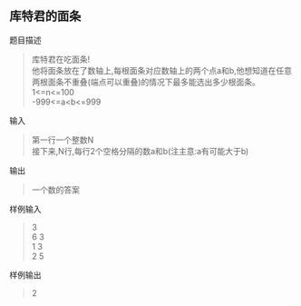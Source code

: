 ## 库特君的面条

题目描述
>库特君在吃面条!  
他将面条放在了数轴上,每根面条对应数轴上的两个点a和b,他想知道在任意两根面条不重叠(端点可以重叠)的情况下最多能选出多少根面条。
1<=n<=100  
-999<=a<b<=999

输入

> 第一行一个整数N  
> 接下来,N行,每行2个空格分隔的数a和b(注主意:a有可能大于b)

输出

> 一个数的答案

样例输入
>3  
6   3  
1   3  
2   5  

样例输出

>2